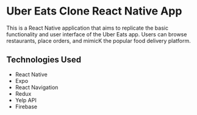 # Uber Eats Clone React Native App

This is a React Native application that aims to replicate the basic functionality and user interface of the Uber Eats app. Users can browse restaurants, place orders, and  mimicK the popular food delivery platform.

## Technologies Used
+ React Native
+ Expo
+ React Navigation
+ Redux
+ Yelp API
+ Firebase

